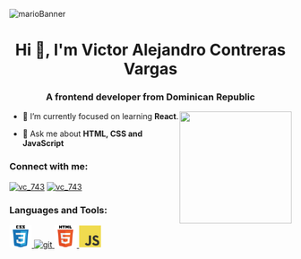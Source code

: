 ![marioBanner](https://github.com/vc743/vc743/assets/88216894/2415caf0-5e36-43e4-be9c-17ca25810b3b)
<h1 align="center">Hi 👋, I'm Victor Alejandro Contreras Vargas</h1>
<h3 align="center">A frontend developer from Dominican Republic</h3>
<img align="right" width="200" height="200" src="https://media1.giphy.com/media/scZPhLqaVOM1qG4lT9/giphy.gif?cid=ecf05e47j754sddziyyuxx3x43adeg21p5cc27qmk75fb02z&ep=v1_gifs_search&rid=giphy.gif&ct=g">

- 🌱 I’m currently focused on learning **React**.

- 💬 Ask me about **HTML, CSS and JavaScript**

<h3 align="left">Connect with me:</h3>
<p align="left">
<a href="https://twitter.com/vc_743" target="blank"><img align="center" src="https://raw.githubusercontent.com/rahuldkjain/github-profile-readme-generator/master/src/images/icons/Social/twitter.svg" alt="vc_743" height="30" width="40" /></a>
<a href="https://instagram.com/vc_743" target="blank"><img align="center" src="https://raw.githubusercontent.com/rahuldkjain/github-profile-readme-generator/master/src/images/icons/Social/instagram.svg" alt="vc_743" height="30" width="40" /></a>
</p>

<h3 align="left">Languages and Tools:</h3>
<p align="left"> <a href="https://www.w3schools.com/css/" target="_blank" rel="noreferrer"> <img src="https://raw.githubusercontent.com/devicons/devicon/master/icons/css3/css3-original-wordmark.svg" alt="css3" width="40" height="40"/> </a> <a href="https://git-scm.com/" target="_blank" rel="noreferrer"> <img src="https://www.vectorlogo.zone/logos/git-scm/git-scm-icon.svg" alt="git" width="40" height="40"/> </a> <a href="https://www.w3.org/html/" target="_blank" rel="noreferrer"> <img src="https://raw.githubusercontent.com/devicons/devicon/master/icons/html5/html5-original-wordmark.svg" alt="html5" width="40" height="40"/> </a> <a href="https://developer.mozilla.org/en-US/docs/Web/JavaScript" target="_blank" rel="noreferrer"> <img src="https://raw.githubusercontent.com/devicons/devicon/master/icons/javascript/javascript-original.svg" alt="javascript" width="40" height="40"/> </a> </p>
